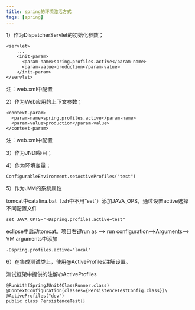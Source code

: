 ```yaml
---
title: spring的环境激活方式
tags: [spring]
---
```


1）作为DispatcherServlet的初始化参数；

```
<servlet>
    ...
    <init-param>
      <param-name>spring.profiles.active</param-name>
      <param-value>production</param-value>
    </init-param>
</servlet>
```

注：web.xml中配置

2）作为Web应用的上下文参数；

```
<context-param>
  <param-name>spring.profiles.active</param-name>
  <param-value>production</param-value>
</context-param>
```

注：web.xml中配置

3）作为JNDI条目；

4）作为环境变量；

```
ConfigurableEnvironment.setActiveProfiles("test")
```

5）作为JVM的系统属性

tomcat中catalina.bat（.sh中不用“set”）添加JAVA_OPS，通过设置active选择不同配置文件

```
set JAVA_OPTS="-Dspring.profiles.active=test"
```

eclipse中启动tomcat。项目右键run as –> run configuration–>Arguments–> VM arguments中添加

```
-Dspring.profiles.active="local"
```

6）在集成测试类上，使用@ActiveProfiles注解设置。

测试框架中提供的注解@ActiveProfiles

```
@RunWith(SpringJUnit4ClassRunner.class)
@ContextConfiguration(classes={PersistenceTestConfig.class})\
@ActiveProfiles("dev")
public class PersistenceTest{}
```